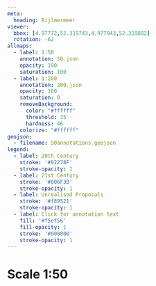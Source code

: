 ```yaml
---
meta:
  heading: Bijlmermeer
viewer:
  bbox: [4.97772,52.319743,4.977943,52.319882]
  rotation: -62
allmaps:
  - label: 1:50
    annotation: 50.json
    opacity: 100
    saturation: 100
  - label: 1:200
    annotation: 200.json
    opacity: 100
    saturation: 0
    removeBackground:
      color: "#ffffff"
      threshold: 35
      hardness: 46
    colorize: "#ffffff"
geojson:
  - filename: 50annotations.geojson
legend:
  - label: 20th Century
    stroke: '#92278F'
    stroke-opacity: 1
  - label: 21st Century
    stroke: '#006F3B'
    stroke-opacity: 1
  - label: Unrealised Proposals
    stroke: '#f89521'
    stroke-opacity: 1
  - label: Click for annotation text
    fill: '#f5ef56'
    fill-opacity: 1
    stroke: '#000000'
    stroke-opacity: 1
---
```

# Scale 1:50